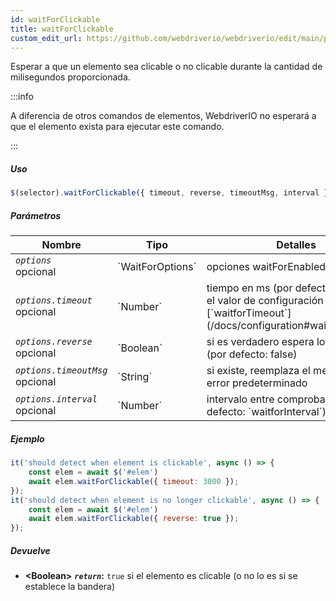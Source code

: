 ```yaml
---
id: waitForClickable
title: waitForClickable
custom_edit_url: https://github.com/webdriverio/webdriverio/edit/main/packages/webdriverio/src/commands/element/waitForClickable.ts
---
```


Esperar a que un elemento sea clicable o no clicable durante la cantidad de milisegundos proporcionada.

:::info

A diferencia de otros comandos de elementos, WebdriverIO no esperará a que el elemento exista para ejecutar
este comando.

:::

##### Uso

```js
$(selector).waitForClickable({ timeout, reverse, timeoutMsg, interval })
```

##### Parámetros

<table>
  <thead>
    <tr>
      <th>Nombre</th><th>Tipo</th><th>Detalles</th>
    </tr>
  </thead>
  <tbody>
    <tr>
      <td><code><var>options</var></code><br /><span className="label labelWarning">opcional</span></td>
      <td>`WaitForOptions`</td>
      <td>opciones waitForEnabled (opcional)</td>
    </tr>
    <tr>
      <td><code><var>options.timeout</var></code><br /><span className="label labelWarning">opcional</span></td>
      <td>`Number`</td>
      <td>tiempo en ms (por defecto basado en el valor de configuración [`waitforTimeout`](/docs/configuration#waitfortimeout))</td>
    </tr>
    <tr>
      <td><code><var>options.reverse</var></code><br /><span className="label labelWarning">opcional</span></td>
      <td>`Boolean`</td>
      <td>si es verdadero espera lo opuesto (por defecto: false)</td>
    </tr>
    <tr>
      <td><code><var>options.timeoutMsg</var></code><br /><span className="label labelWarning">opcional</span></td>
      <td>`String`</td>
      <td>si existe, reemplaza el mensaje de error predeterminado</td>
    </tr>
    <tr>
      <td><code><var>options.interval</var></code><br /><span className="label labelWarning">opcional</span></td>
      <td>`Number`</td>
      <td>intervalo entre comprobaciones (por defecto: `waitforInterval`)</td>
    </tr>
  </tbody>
</table>

##### Ejemplo

```js title="waitForClickable.js"
it('should detect when element is clickable', async () => {
    const elem = await $('#elem')
    await elem.waitForClickable({ timeout: 3000 });
});
it('should detect when element is no longer clickable', async () => {
    const elem = await $('#elem')
    await elem.waitForClickable({ reverse: true });
});
```

##### Devuelve

- **&lt;Boolean&gt;**
            **<code><var>return</var></code>:**  `true` si el elemento es clicable (o no lo es si se establece la bandera)